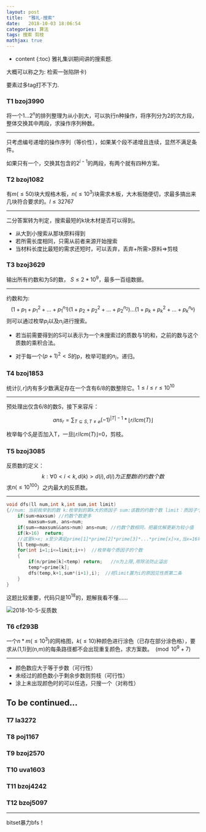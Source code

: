 ```yaml
---
layout: post
title:  "雅礼-搜索"
date:   2018-10-03 18:06:54
categories: 算法
tags: 搜索 剪枝
mathjax: true
---
```

* content
{:toc}
雅礼集训期间讲的搜索题.

大概可以称之为: 检索一张陷阱卡)

要素过多tag打不下力.

<!-- more -->

### T1 bzoj3990

将一个$1 \dots 2^n$的排列整理为从小到大，可以执行n种操作，将序列分为2的次方段，整体交换其中两段，求操作序列种数。

-----------

只考虑编号递增的操作序列（等价性），如果某个段不递增且连续，显然不满足条件。

如果只有一个，交换其包含的$2^{i-1}$的两段，有两个就有四种方案。

### T2 bzoj1082

有$m(\leq50)$块大规格木板，$n(\leq10^3)$块需求木板，大木板随便切，求最多搞出来几块符合要求的。$l\leq32767$

----------

二分答案转为判定，搜索最短的k块木材是否可以得到。

* 从大到小搜索从那块原料得到
* 若所需长度相同，只需从前者来源开始搜索
* 当材料长度比最短的需求还短时，可以丢弃，丢弃+所需>原料=>剪枝

### T3 bzoj3629

输出所有约数和为S的数， $S\leq2*10^9$，最多一百组数据。

-------------

约数和为:
$$
(1+p_1+p_1^2+\dots+p_1^{n_1})(1+p_2+p_2^2+\dots+p_2^{n_2})\dots(1+p_k+p_k^2+\dots+p_k^{n_k})
$$
则可以通过枚举$p_i$以及$n_i$进行搜索。

* 若当前需要得到的S可以表示为一个未搜索过的质数与1的和，之前的数与这个质数的乘积合法。

* 对于每一个$(p+1)^2<S$的p，枚举可能的$n_i$，递归。

### T4 bzoj1853

统计$[l,r]$内有多少数满足存在一个含有6/8的数整除它。$1\leq l\leq r\leq10^{10}$

-------

预处理出仅含6/8的数S，接下来容斥：

$$
ans_r=\sum_{T \subseteq S, T \neq \varnothing}(-1)^{|T|-1}*\lfloor r/{lcm(T)}\rfloor
$$

枚举每个$S_i$是否加入T，一旦$\lfloor r/lcm(T)\rfloor$=0，剪枝。

### T5 bzoj3085

反质数的定义：
$$
k:\forall 0<i<k, d(k)>d(i), d(i)为正整数i的约数个数
$$
求$n(\leq 10^{100}）$之内最大的反质数。

-------

```cpp
void dfs(ll num,int k,int sum,int limit)
{//num: 当前枚举到的数 k:枚举到的第k大的质因子 sum:该数的约数个数 limit：质因子个数上限(重要剪枝)
    if(sum>maxsum) //约数个数更多
        maxsum=sum, ans=num;
    if(sum==maxsum&&ans>num) ans=num; //约数个数相同，把最优解更新为较小值
    if(k>16)  return;            
    //这里k>x; x至少满足prime[1]*prime[2]*prime[3]*...*prime[x]>x,当x=16时，数据已超过10^18
    ll temp=num;
    for(int i=1;i<=limit;i++)  //枚举每个质因子的个数
    {
        if(n/prime[k]<temp) return;   //n为上限,用除法防止溢出
        temp*=prime[k];
        dfs(temp,k+1,sum*(i+1),i);  //把limit置为i的原因见性质第二条
    }
}
```

这题比较重要，代码只是$10^{18}$的，题解我看不懂……

![2018-10-5-反质数](C:\lrishu.github.io\pic\2018-10-5-反质数.png)

### T6 cf293B

一个$n*m(\leq10^3)$的网格图，$k(\leq10)$种颜色进行涂色（已存在部分涂色格），要求从(1,1)到(n,m)的每条路径都不会出现重复颜色，求方案数。 $\pmod {10^9+7}$

-------

* 颜色数应大于等于步数（可行性）
* 未经过的颜色数小于剩余步数则剪枝（可行性）
* 涂上未出现颜色时的可以任选，只搜一个（对称性）

## To be continued...

### T7 la3272

### T8 poj1167

### T9 bzoj2570

### T10 uva1603

### T11 bzoj4242

### T12 bzoj5097

---

bitset暴力bfs！

